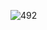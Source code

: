 ![492](https://user-images.githubusercontent.com/77548875/120317088-a66ffd80-c2f7-11eb-9826-4114417c90e0.jpg)

